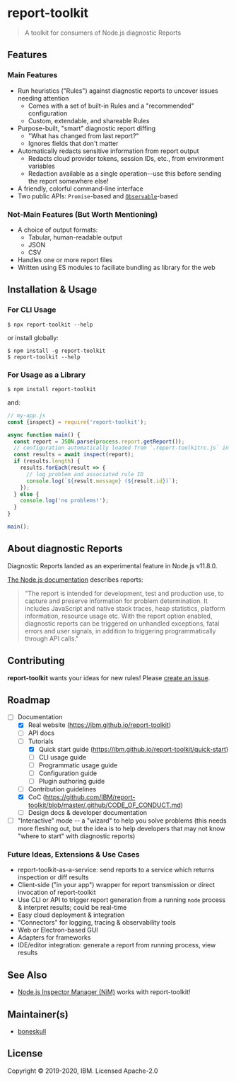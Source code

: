 # report-toolkit

> A toolkit for consumers of Node.js diagnostic Reports

## Features

### Main Features

- Run heuristics ("Rules") against diagnostic reports to uncover issues needing attention
  - Comes with a set of built-in Rules and a "recommended" configuration
  - Custom, extendable, and shareable Rules
- Purpose-built, "smart" diagnostic report diffing
  - "What has changed from last report?"
  - Ignores fields that don't matter
- Automatically redacts sensitive information from report output
  - Redacts cloud provider tokens, session IDs, etc., from environment variables
  - Redaction available as a single operation--use this before sending the report somewhere else!
- A friendly, colorful command-line interface
- Two public APIs: `Promise`-based and [`Observable`](https://rxjs.dev)-based

### Not-Main Features (But Worth Mentioning)

- A choice of output formats:
  - Tabular, human-readable output
  - JSON
  - CSV
- Handles one or more report files
- Written using ES modules to faciliate bundling as library for the web

## Installation & Usage

### For CLI Usage

```shell
$ npx report-toolkit --help
```

or install globally:

```shell
$ npm install -g report-toolkit
$ report-toolkit --help
```

### For Usage as a Library

```shell
$ npm install report-toolkit
```

and:

```js
// my-app.js
const {inspect} = require('report-toolkit');

async function main() {
  const report = JSON.parse(process.report.getReport());
  // configuration automatically loaded from `.report-toolkitrc.js` in CWD
  const results = await inspect(report);
  if (results.length) {
    results.forEach(result => {
      // log problem and associated rule ID
      console.log(`${result.message} (${result.id})`);
    });
  } else {
    console.log('no problems!');
  }
}

main();
```

## About diagnostic Reports

Diagnostic Reports landed as an experimental feature in Node.js v11.8.0.

[The Node.js documentation](https://nodejs.org/api/report.html#report_diagnostic_report) describes reports:

> "The report is intended for development, test and production use, to capture and preserve information for problem determination. It includes JavaScript and native stack traces, heap statistics, platform information, resource usage etc. With the report option enabled, diagnostic reports can be triggered on unhandled exceptions, fatal errors and user signals, in addition to triggering programmatically through API calls."

## Contributing

**report-toolkit** wants your ideas for new rules! Please [create an issue](https://github.com/IBM/report-toolkit/issues/new).

## Roadmap

- [ ] Documentation
  - [x] Real website (https://ibm.github.io/report-toolkit)
  - [ ] API docs
  - [ ] Tutorials
    - [x] Quick start guide (https://ibm.github.io/report-toolkit/quick-start)
    - [ ] CLI usage guide
    - [ ] Programmatic usage guide
    - [ ] Configuration guide
    - [ ] Plugin authoring guide
  - [ ] Contribution guidelines
  - [x] CoC (https://github.com/IBM/report-toolkit/blob/master/.github/CODE_OF_CONDUCT.md)
  - [ ] Design docs & developer documentation
- [ ] "Interactive" mode -- a "wizard" to help you solve problems (this needs more fleshing out, but the idea is to help developers that may not know "where to start" with diagnostic reports)

### Future Ideas, Extensions & Use Cases

- report-toolkit-as-a-service: send reports to a service which returns inspection or diff results
- Client-side ("in your app") wrapper for report transmission or direct invocation of report-toolkit
- Use CLI or API to trigger report generation from a running `node` process & interpret results; could be real-time
- Easy cloud deployment & integration
- "Connectors" for logging, tracing & observability tools
- Web or Electron-based GUI
- Adapters for frameworks
- IDE/editor integration: generate a report from running process, view results

## See Also

- [Node.js Inspector Manager (NiM)](https://github.com/june07/NiM) works with report-toolkit!

## Maintainer(s)

- [boneskull](https://github.com/boneskull)

## License

Copyright © 2019-2020, IBM. Licensed Apache-2.0
